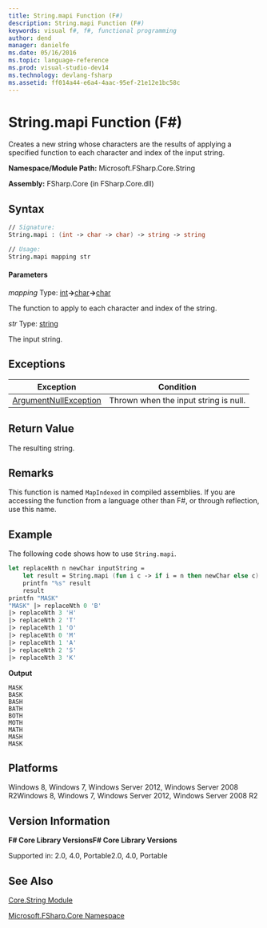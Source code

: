 ```yaml
---
title: String.mapi Function (F#)
description: String.mapi Function (F#)
keywords: visual f#, f#, functional programming
author: dend
manager: danielfe
ms.date: 05/16/2016
ms.topic: language-reference
ms.prod: visual-studio-dev14
ms.technology: devlang-fsharp
ms.assetid: ff014a44-e6a4-4aac-95ef-21e12e1bc58c 
---
```


# String.mapi Function (F#)

Creates a new string whose characters are the results of applying a specified function to each character and index of the input string.

**Namespace/Module Path:** Microsoft.FSharp.Core.String

**Assembly:** FSharp.Core (in FSharp.Core.dll)


## Syntax

```fsharp
// Signature:
String.mapi : (int -> char -> char) -> string -> string

// Usage:
String.mapi mapping str
```

#### Parameters
*mapping*
Type: [int](https://msdn.microsoft.com/library/025d5455-3622-4ea5-9573-3ecbd4ee1375)**-&gt;**[char](https://msdn.microsoft.com/library/3627f475-985b-4b4e-94d2-14f217c04958)**-&gt;**[char](https://msdn.microsoft.com/library/3627f475-985b-4b4e-94d2-14f217c04958)


The function to apply to each character and index of the string.


*str*
Type: [string](https://msdn.microsoft.com/library/12b97856-ec80-4f70-a018-afb0753f755a)


The input string.

## Exceptions
|Exception|Condition|
|----|----|
|[ArgumentNullException](https://msdn.microsoft.com/library/system.argumentnullexception.aspx)|Thrown when the input string is null.|

## Return Value

The resulting string.

## Remarks
This function is named `MapIndexed` in compiled assemblies. If you are accessing the function from a language other than F#, or through reflection, use this name.

## Example
The following code shows how to use `String.mapi`.

```fsharp
let replaceNth n newChar inputString =
    let result = String.mapi (fun i c -> if i = n then newChar else c) inputString
    printfn "%s" result
    result
printfn "MASK"
"MASK" |> replaceNth 0 'B'
|> replaceNth 3 'H'
|> replaceNth 2 'T'
|> replaceNth 1 'O'
|> replaceNth 0 'M'
|> replaceNth 1 'A'
|> replaceNth 2 'S'
|> replaceNth 3 'K'
```

**Output**

```
MASK
BASK
BASH
BATH
BOTH
MOTH
MATH
MASH
MASK
```

## Platforms
Windows 8, Windows 7, Windows Server 2012, Windows Server 2008 R2Windows 8, Windows 7, Windows Server 2012, Windows Server 2008 R2

## Version Information
**F# Core Library VersionsF# Core Library Versions**

Supported in: 2.0, 4.0, Portable2.0, 4.0, Portable

## See Also
[Core.String Module](Core.String-Module-%5BFSharp%5D.md)

[Microsoft.FSharp.Core Namespace](Microsoft.FSharp.Core-Namespace-%5BFSharp%5D.md)